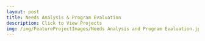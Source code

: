```yaml
---
layout: post
title: Needs Analysis & Program Evaluation
description: Click to View Projects
img: /img/FeatureProjectImages/Needs Analysis and Program Evaluation.jpg
---
```


